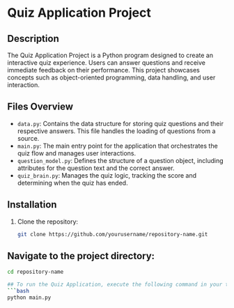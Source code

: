 # Quiz Application Project

## Description
The Quiz Application Project is a Python program designed to create an interactive quiz experience. Users can answer questions and receive immediate feedback on their performance. This project showcases concepts such as object-oriented programming, data handling, and user interaction.

## Files Overview
- `data.py`: Contains the data structure for storing quiz questions and their respective answers. This file handles the loading of questions from a source.
- `main.py`: The main entry point for the application that orchestrates the quiz flow and manages user interactions.
- `question_model.py`: Defines the structure of a question object, including attributes for the question text and the correct answer.
- `quiz_brain.py`: Manages the quiz logic, tracking the score and determining when the quiz has ended.

## Installation
1. Clone the repository:
   ```bash
   git clone https://github.com/yourusername/repository-name.git

## Navigate to the project directory:
   ```bash
   cd repository-name

## To run the Quiz Application, execute the following command in your terminal:
```bash
python main.py



